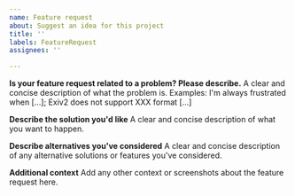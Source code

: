 ```yaml
---
name: Feature request
about: Suggest an idea for this project
title: ''
labels: FeatureRequest
assignees: ''

---
```


**Is your feature request related to a problem? Please describe.**
A clear and concise description of what the problem is. Examples: I'm always frustrated when [...]; Exiv2 does not support XXX format [...]

**Describe the solution you'd like**
A clear and concise description of what you want to happen.

**Describe alternatives you've considered**
A clear and concise description of any alternative solutions or features you've considered.

**Additional context**
Add any other context or screenshots about the feature request here.

